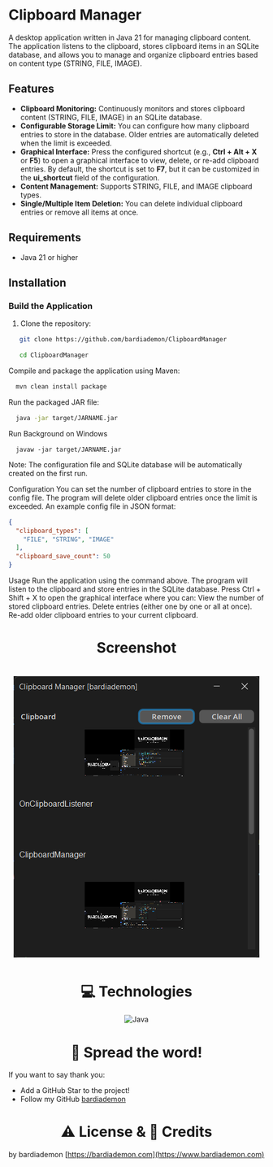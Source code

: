 # Clipboard Manager

A desktop application written in Java 21 for managing clipboard content. The application listens to the clipboard, stores clipboard items in an SQLite database, and allows you to manage and organize clipboard entries based on content type (STRING, FILE, IMAGE).

## Features

- **Clipboard Monitoring:** Continuously monitors and stores clipboard content (STRING, FILE, IMAGE) in an SQLite database.
- **Configurable Storage Limit:** You can configure how many clipboard entries to store in the database. Older entries are automatically deleted when the limit is exceeded.
- **Graphical Interface:** Press the configured shortcut (e.g., **Ctrl + Alt + X** or **F5**) to open a graphical interface to view, delete, or re-add clipboard entries. By default, the shortcut is set to **F7**, but it can be customized in the **ui_shortcut** field of the configuration.
- **Content Management:** Supports STRING, FILE, and IMAGE clipboard types.
- **Single/Multiple Item Deletion:** You can delete individual clipboard entries or remove all items at once.

## Requirements

- Java 21 or higher

## Installation

### Build the Application

1. Clone the repository:

```bash
   git clone https://github.com/bardiademon/ClipboardManager
```

```bash
   cd ClipboardManager
```

Compile and package the application using Maven:

```bash
  mvn clean install package
```

Run the packaged JAR file:

```bash
  java -jar target/JARNAME.jar
```

Run Background on Windows

```shell
  javaw -jar target/JARNAME.jar
```

Note: The configuration file and SQLite database will be automatically created on the first run.

Configuration
You can set the number of clipboard entries to store in the config file. The program will delete older clipboard entries once the limit is exceeded. An example config file in JSON format:

```json
{
  "clipboard_types": [
    "FILE", "STRING", "IMAGE"
  ],
  "clipboard_save_count": 50
}
```

Usage
Run the application using the command above.
The program will listen to the clipboard and store entries in the SQLite database.
Press Ctrl + Shift + X to open the graphical interface where you can:
View the number of stored clipboard entries.
Delete entries (either one by one or all at once).
Re-add older clipboard entries to your current clipboard.

<h1 align="center">
    Screenshot
</h1>
<h1 align="center">
    <img src="screenshots/1.png" alt="screenshot">
</h1>

<h1 align="center">
    💻 Technologies
</h1>

<div align="center">
    <img src="https://user-images.githubusercontent.com/25181517/117201156-9a724800-adec-11eb-9a9d-3cd0f67da4bc.png" alt="Java"/>
</div>

<h1 align="center">
    🌟 Spread the word!
</h1>

If you want to say thank you:

- Add a GitHub Star to the project!
- Follow my GitHub [bardiademon](https://github.com/bardiademon)

<h1 align="center">
    ⚠️ License & 📝 Credits
</h1>

by bardiademon [https://bardiademon.com](https://www.bardiademon.com)
